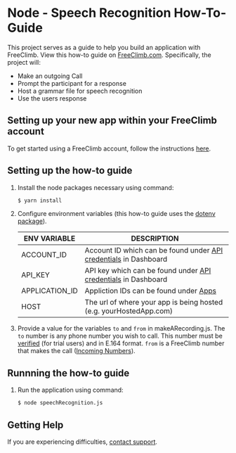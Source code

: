 # Node - Speech Recognition How-To-Guide

This project serves as a guide to help you build an application with FreeClimb. View this how-to guide on [FreeClimb.com](https://docs.freeclimb.com/docs/add-speech-recognition-1#section-nodejs). Specifically, the project will:

- Make an outgoing Call
- Prompt the participant for a response
- Host a grammar file for speech recognition
- Use the users response

## Setting up your new app within your FreeClimb account

To get started using a FreeClimb account, follow the instructions [here](https://docs.freeclimb.com/docs/getting-started-with-freeclimb).

## Setting up the how-to guide

1. Install the node packages necessary using command:

   ```bash
   $ yarn install
   ```

2. Configure environment variables (this how-to guide uses the [dotenv package](https://www.npmjs.com/package/dotenv)).

   | ENV VARIABLE   | DESCRIPTION                                                                                                                           |
   | -------------- | ------------------------------------------------------------------------------------------------------------------------------------- |
   | ACCOUNT_ID     | Account ID which can be found under [API credentials](https://www.freeclimb.com/dashboard/portal/account/authentication) in Dashboard |
   | API_KEY        | API key which can be found under [API credentials](https://www.freeclimb.com/dashboard/portal/account/authentication) in Dashboard    |
   | APPLICATION_ID | Appliction IDs can be found under [Apps](https://www.freeclimb.com/dashboard/portal/applications)                                     |
   | HOST           | The url of where your app is being hosted (e.g. yourHostedApp.com)                                                                    |

3. Provide a value for the variables `to` and `from` in makeARecording.js. The `to` number is any phone number you wish to call. This number must be [verified](https://docs.freeclimb.com/docs/using-your-trial-account#section-verifying-outbound-numbers) (for trial users) and in E.164 format. `from` is a FreeClimb number that makes the call ([Incoming Numbers](https://www.freeclimb.com/dashboard/portal/numbers)).

## Runnning the how-to guide

1. Run the application using command:

   ```bash
   $ node speechRecognition.js
   ```

## Getting Help

If you are experiencing difficulties, [contact support](https://freeclimb.com/support).
